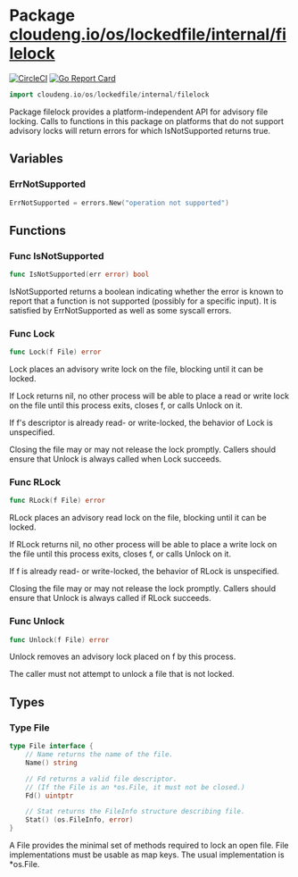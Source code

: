 # Package [cloudeng.io/os/lockedfile/internal/filelock](https://pkg.go.dev/cloudeng.io/os/lockedfile/internal/filelock?tab=doc)
[![CircleCI](https://circleci.com/gh/cloudengio/go.gotools.svg?style=svg)](https://circleci.com/gh/cloudengio/go.gotools) [![Go Report Card](https://goreportcard.com/badge/cloudeng.io/os/lockedfile/internal/filelock)](https://goreportcard.com/report/cloudeng.io/os/lockedfile/internal/filelock)

```go
import cloudeng.io/os/lockedfile/internal/filelock
```

Package filelock provides a platform-independent API for advisory file
locking. Calls to functions in this package on platforms that do not support
advisory locks will return errors for which IsNotSupported returns true.

## Variables
### ErrNotSupported
```go
ErrNotSupported = errors.New("operation not supported")

```



## Functions
### Func IsNotSupported
```go
func IsNotSupported(err error) bool
```
IsNotSupported returns a boolean indicating whether the error is known to
report that a function is not supported (possibly for a specific input). It
is satisfied by ErrNotSupported as well as some syscall errors.

### Func Lock
```go
func Lock(f File) error
```
Lock places an advisory write lock on the file, blocking until it can be
locked.

If Lock returns nil, no other process will be able to place a read or write
lock on the file until this process exits, closes f, or calls Unlock on it.

If f's descriptor is already read- or write-locked, the behavior of Lock is
unspecified.

Closing the file may or may not release the lock promptly. Callers should
ensure that Unlock is always called when Lock succeeds.

### Func RLock
```go
func RLock(f File) error
```
RLock places an advisory read lock on the file, blocking until it can be
locked.

If RLock returns nil, no other process will be able to place a write lock on
the file until this process exits, closes f, or calls Unlock on it.

If f is already read- or write-locked, the behavior of RLock is unspecified.

Closing the file may or may not release the lock promptly. Callers should
ensure that Unlock is always called if RLock succeeds.

### Func Unlock
```go
func Unlock(f File) error
```
Unlock removes an advisory lock placed on f by this process.

The caller must not attempt to unlock a file that is not locked.



## Types
### Type File
```go
type File interface {
	// Name returns the name of the file.
	Name() string

	// Fd returns a valid file descriptor.
	// (If the File is an *os.File, it must not be closed.)
	Fd() uintptr

	// Stat returns the FileInfo structure describing file.
	Stat() (os.FileInfo, error)
}
```
A File provides the minimal set of methods required to lock an open file.
File implementations must be usable as map keys. The usual implementation is
*os.File.





